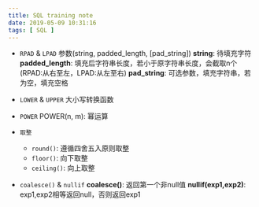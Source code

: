 ```yaml
---
title: SQL training note
date: 2019-05-09 10:31:16
tags: [ SQL ]
---
```

- `RPAD` & `LPAD`
参数(string, padded_length, [pad_string])
**string**: 待填充字符
**padded_length**: 填充后字符串长度，若小于原字符串长度，会截取n个(RPAD:从右至左，LPAD:从左至右)
**pad_string**: 可选参数，填充字符串，若为空，填充空格

- `LOWER` & `UPPER`
大小写转换函数

- `POWER`
POWER(n, m): 幂运算

- `取整`
  - `round()`: 遵循四舍五入原则取整
  - `floor()`: 向下取整
  - `ceiling()`: 向上取整

- `coalesce()` & `nullif`
**coalesce()**: 返回第一个非null值
**nullif(exp1,exp2)**: exp1,exp2相等返回null，否则返回exp1